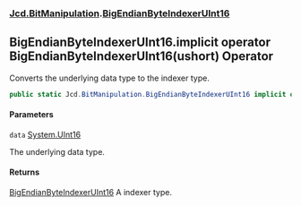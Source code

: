 ### [Jcd.BitManipulation](Jcd.BitManipulation.md 'Jcd.BitManipulation').[BigEndianByteIndexerUInt16](Jcd.BitManipulation.BigEndianByteIndexerUInt16.md 'Jcd.BitManipulation.BigEndianByteIndexerUInt16')

## BigEndianByteIndexerUInt16.implicit operator BigEndianByteIndexerUInt16(ushort) Operator

Converts the underlying data type to the indexer type.

```csharp
public static Jcd.BitManipulation.BigEndianByteIndexerUInt16 implicit operator BigEndianByteIndexerUInt16(ushort data);
```

#### Parameters

<a name='Jcd.BitManipulation.BigEndianByteIndexerUInt16.op_ImplicitJcd.BitManipulation.BigEndianByteIndexerUInt16(ushort).data'></a>

`data` [System.UInt16](https://docs.microsoft.com/en-us/dotnet/api/System.UInt16 'System.UInt16')

The underlying data type.

#### Returns

[BigEndianByteIndexerUInt16](Jcd.BitManipulation.BigEndianByteIndexerUInt16.md 'Jcd.BitManipulation.BigEndianByteIndexerUInt16')
A indexer type.